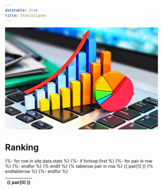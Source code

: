 ```yaml
---
datatable: true
title: Statistiques
---
```

![image-stats](/assets/images/stats.jpg)

<script src="https://code.jquery.com/jquery-3.6.0.js" integrity="sha256-H+K7U5CnXl1h5ywQfKtSj8PCmoN9aaq30gDh27Xc0jk=" crossorigin="anonymous"></script>
<script type="text/javascript" src="https://cdn.datatables.net/v/dt/dt-1.12.1/datatables.min.js"></script>
<script src="{% link /assets/js/table.js %}"></script>

<link rel="stylesheet" type="text/css" href="https://cdn.datatables.net/v/dt/dt-1.12.1/datatables.min.css"/>

# Ranking

<table id="table_id">
{%- for row in site.data.stats %}
  {%- if forloop.first %}
  <thead>
    <tr>
    {%- for pair in row %}
      <th>{{ pair[0] }}</th>
    {%- endfor %}
    </tr>
  </thead>
  <tbody>
  {% endif %}
  {% tablerow pair in row %}
    {{ pair[1] }}
  {% endtablerow %}
{%- endfor %}
  </tbody>
</table>


<script>
$(document).ready(function(){

    $('#table_id').DataTable( {
        paging: true,
        stateSave: true,
        searching: true,
        "pageLength": 50
    }
        );
});
</script>

